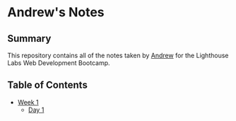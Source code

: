 # Andrew's Notes

## Summary 

This repository contains all of the notes taken by [Andrew](https://github.com/amarkham1) for the Lighthouse Labs Web Development Bootcamp.

## Table of Contents

* [Week 1](/Week_1)
  * [Day 1](/Week_1/Day_1)